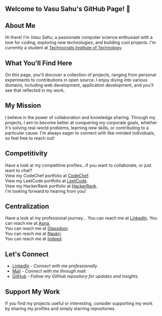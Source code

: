 ## Welcome to Vasu Sahu's GitHub Page! 👋
     
## About Me
Hi there! I'm *Vasu Sahu*, a passionate computer science enthusiast with a love for coding, exploring new technologies, and building cool projects. I'm currently a student at <a href="https://technocratsgroup.edu.in/" target="_blank">Technocrats Institute of Technology</a>.

## What You'll Find Here
On this page, you'll discover a collection of projects, ranging from personal experiments to contributions in open source. I enjoy diving into various domains, including web development, application development, and you'll see that reflected in my work.

## My Mission
I believe in the power of collaboration and knowledge sharing. Through my projects, I aim to become better at conquering my corporate goals, whether it's solving real-world problems, learning new skills, or contributing to a particular cause. I'm always eager to connect with like-minded individuals, so feel free to reach out!

## Competitivity
Have a look at my competitive profiles...if you want to collaborate, or just want to chat?  
View my CodeChef portfolio at <a href="https://www.codechef.com/users/vasu10134/">CodeChef</a>.    
View my LeetCode portfolio at <a href="https://leetcode.com/Vasu10134/">LeetCode</a>.    
View my HackerRank portfolio at <a href="https://www.hackerrank.com/profile/Vasu10134/">HackerRank</a>.    
I'm looking forward to hearing from you!

## Centralization
Have a look at my professional journey...
You can reach me at <a href="https://www.linkedin.com/in/vasusahu/" target="_blank">LinkedIn</a>.
You can reach me at <a href="https://apna.co/candidate/profile" target="_blank">Apna</a>.  
You can reach me at <a href="https://www.glassdoor.co.in/Community/index.htm" target="_blank">Glassdoor</a>.  
You can reach me at <a href="https://www.naukri.com/mnjuser/profile?id=&altresid" target="_blank">Naukri</a>.  
You can reach me at <a href="https://profile.indeed.com/?hl=en_IN&co=IN&from=gnav-homepage" target="_blank">Indeed</a>.  

## Let's Connect
- <a href="https://www.linkedin.com/in/vasusahu" target="_blank">LinkedIn</a> - *Connect with me professionally*.    
- <a href="mailto:vasu.sahu.8080@gmail.com">Mail</a> - *Connect with me through mail*.    
- <a href="https://github.com/Vasu10134/">GitHub</a> - *Follow my GitHub repository for updates and insights*.

## Support My Work
If you find my projects useful or interesting, consider supporting my work by sharing my profiles and simply starring repositories.
